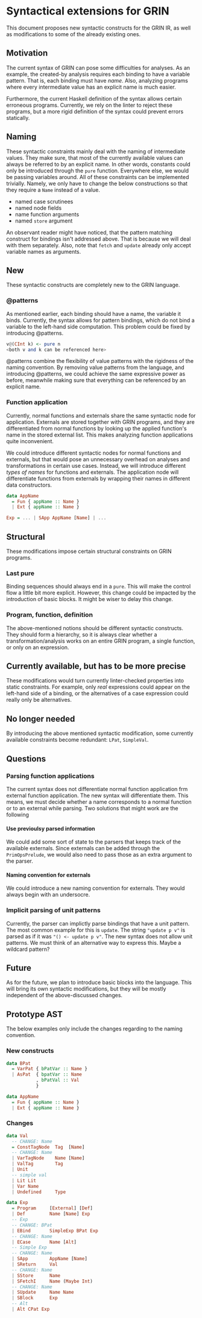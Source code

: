 Syntactical extensions for GRIN
=========================

This document proposes new syntactic constructs for the GRIN IR, as well as modifications to some of the already existing ones.

Motivation
-----------

The current syntax of GRIN can pose some difficulties for analyses. As an example, the created-by analysis requires each binding to have a variable pattern. That is, each binding must have _name_. Also, analyzing programs where every intermediate value has an explicit name is much easier.

Furthermore, the current Haskell definition of the syntax allows certain erroneous programs. Currently, we rely on the linter to reject these programs, but a more rigid definition of the syntax could prevent errors statically.


Naming
------

These syntactic constraints mainly deal with the naming of intermediate values. They make sure, that most of the currently available values can always be referred to by an explicit name. In other words, constants could only be introduced through the `pure` function. Everywhere else, we would be passing variables around. All of these constraints can be implemented trivially. Namely, we only have to change the below constructions so that they require a `Name` instead of a value.

  - named case scrutinees
  - named node fields
  - name function arguments
  - named `store` argument

An observant reader might have noticed, that the pattern matching construct for bindings isn't addressed above. That is because we will deal with them separately. Also, note that `fetch` and `update` already only accept variable names as arguments.

New
---

These syntactic constructs are completely new to the GRIN language.

### @patterns

As mentioned earlier, each binding should have a name, the variable it binds. Currently, the syntax allows for pattern bindings, which do not bind a variable to the left-hand side computation. This problem could be fixed by introducing @patterns.

```haskell
v@(CInt k) <- pure n
<both v and k can be referenced here>
```

@patterns combine the flexibility of value patterns with the rigidness of the naming convention. By removing value patterns from the language, and introducing @patterns, we could achieve the same expressive power as before, meanwhile making sure that everything can be referenced by an explicit name.

### Function application

Currently, normal functions and externals share the same syntactic node for application. Externals are stored together with GRIN programs, and they are differentiated from normal functions by looking up the applied function's name in the stored external list. This makes analyzing function applications quite inconvenient.

We could introduce different syntactic nodes for normal functions and externals, but that would pose an unnecessary overhead on analyses and transformations in certain use cases. Instead, we will introduce different _types of names_ for functions and externals. The application node will differentiate functions from externals by wrapping their names in different data constructors.

```haskell
data AppName
  = Fun { appName :: Name }
  | Ext { appName :: Name }

Exp = ... | SApp AppName [Name] | ...
```

Structural
----------

These modifications impose certain structural constraints on GRIN programs.

### Last pure

Binding sequences should always end in a `pure`. This will make the control flow a little bit more explicit. However, this change could be impacted by the introduction of basic blocks. It might be wiser to delay this change.

### Program, function, definition

The above-mentioned notions should be different syntactic constructs. They should form a hierarchy, so it is always clear whether a transformation/analysis works on an entire GRIN program, a single function, or only on an expression.

Currently available, but has to be more precise
-----------------------------------------------

These modifications would turn currently linter-checked properties into static constraints. For example, only _real_ expressions could appear on the left-hand side of a binding, or the alternatives of a case expression could really only be alternatives.

No longer needed
----------------

By introducing the above mentioned syntactic modification, some currently available constraints become redundant: `LPat`, `SimpleVal`.

Questions
---------

### Parsing function applications

The current syntax does not differentiate normal function application frm external function application. The new syntax will differentiate them. This means, we must decide whether a name corresponds to a normal function or to an external while parsing. Two solutions that might work are the following

#### Use previoulsy parsed information

We could add some sort of state to the parsers that keeps track of the available externals. Since externals can be added through the `PrimOpsPrelude`, we would also need to pass those as an extra argument to the parser.

#### Naming convention for externals

We could introduce a new naming convention for externals. They would always begin with an undersocre.


###  Implicit parsing of unit patterns

Currently, the parser can implictly parse bindings that have a unit pattern. The most common example for this is `update`. The string `"update p v"` is parsed as if it was `"() <- update p v"`.  The new syntax does not allow unit patterns. We must think of an alternative way to express this. Maybe a wildcard pattern?


Future
------

As for the future, we plan to introduce basic blocks into the language. This will bring its own syntactic modifications, but they will be mostly independent of the above-discussed changes.

Prototype AST
--------------

The below examples only include the changes regarding to the naming convention.

### New constructs

```haskell
data BPat
  = VarPat { bPatVar :: Name }
  | AsPat  { bpatVar :: Name
           , bPatVal :: Val
           }

data AppName
  = Fun { appName :: Name }
  | Ext { appName :: Name }
```

### Changes

```haskell
data Val
  -- CHANGE: Name
  = ConstTagNode  Tag  [Name]
  -- CHANGE: Name
  | VarTagNode    Name [Name]
  | ValTag        Tag
  | Unit
  -- simple val
  | Lit Lit
  | Var Name
  | Undefined     Type

data Exp
  = Program     [External] [Def]
  | Def         Name [Name] Exp
  -- Exp
  -- CHANGE: BPat
  | EBind       SimpleExp BPat Exp
  -- CHANGE: Name
  | ECase       Name [Alt]
  -- Simple Exp
  -- CHANGE: Name
  | SApp        AppName [Name]
  | SReturn     Val
  -- CHANGE: Name
  | SStore      Name
  | SFetchI     Name (Maybe Int)
  -- CHANGE: Name
  | SUpdate     Name Name
  | SBlock      Exp
  -- Alt
  | Alt CPat Exp
```
